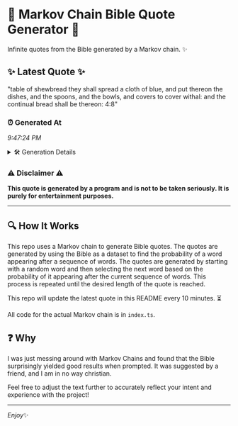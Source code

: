 # 📖 Markov Chain Bible Quote Generator 📖

Infinite quotes from the Bible generated by a Markov chain. ✨

## ✨ Latest Quote ✨
"table of shewbread they shall spread a cloth of blue, and put thereon the dishes, and the spoons, and the bowls, and covers to cover withal: and the continual bread shall be thereon: 4:8"

### ⏰ Generated At
*9:47:24 PM*

<details>
    <summary>🛠️ Generation Details</summary>
    <p>
        <strong>🌱 Seed:</strong> table<br>
        <strong>🔄 Iterations:</strong> 33<br>
        <strong>📜 Context History:</strong><br>[ table ]: of<br>[ table, of ]: shewbread<br>[ table, of, shewbread ]: they<br>[ table, of, shewbread, they ]: shall<br>[ table, of, shewbread, they, shall ]: spread<br>[ table, of, shewbread, they, shall, spread ]: a<br>[ of, shewbread, they, shall, spread, a ]: cloth<br>[ shewbread, they, shall, spread, a, cloth ]: of<br>[ they, shall, spread, a, cloth, of ]: blue,<br>[ shall, spread, a, cloth, of, blue, ]: and<br>[ spread, a, cloth, of, blue,, and ]: put<br>[ a, cloth, of, blue,, and, put ]: thereon<br>[ cloth, of, blue,, and, put, thereon ]: the<br>[ of, blue,, and, put, thereon, the ]: dishes,<br>[ blue,, and, put, thereon, the, dishes, ]: and<br>[ and, put, thereon, the, dishes,, and ]: the<br>[ put, thereon, the, dishes,, and, the ]: spoons,<br>[ thereon, the, dishes,, and, the, spoons, ]: and<br>[ the, dishes,, and, the, spoons,, and ]: the<br>[ dishes,, and, the, spoons,, and, the ]: bowls,<br>[ and, the, spoons,, and, the, bowls, ]: and<br>[ the, spoons,, and, the, bowls,, and ]: covers<br>[ spoons,, and, the, bowls,, and, covers ]: to<br>[ and, the, bowls,, and, covers, to ]: cover<br>[ the, bowls,, and, covers, to, cover ]: withal:<br>[ bowls,, and, covers, to, cover, withal: ]: and<br>[ and, covers, to, cover, withal:, and ]: the<br>[ covers, to, cover, withal:, and, the ]: continual<br>[ to, cover, withal:, and, the, continual ]: bread<br>[ cover, withal:, and, the, continual, bread ]: shall<br>[ withal:, and, the, continual, bread, shall ]: be<br>[ and, the, continual, bread, shall, be ]: thereon:<br>[ the, continual, bread, shall, be, thereon: ]: 4:8<br>
    </p>
</details>

### ⚠️ Disclaimer ⚠️
**This quote is generated by a program and is not to be taken seriously. It is purely for entertainment purposes.**

---

## 🔍 How It Works

This repo uses a Markov chain to generate Bible quotes. The quotes are generated by using the Bible as a dataset to find the probability of a word appearing after a sequence of words. The quotes are generated by starting with a random word and then selecting the next word based on the probability of it appearing after the current sequence of words. This process is repeated until the desired length of the quote is reached.

This repo will update the latest quote in this README every 10 minutes. ⏳

All code for the actual Markov chain is in `index.ts`.

## ❓ Why

I was just messing around with Markov Chains and found that the Bible surprisingly yielded good results when prompted. 
It was suggested by a friend, and I am in no way christian.

Feel free to adjust the text further to accurately reflect your intent and experience with the project!

---

*Enjoy*✨
